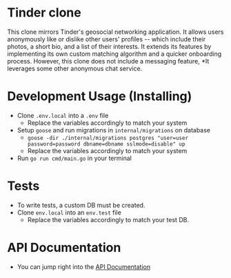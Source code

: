 # Tinder clone

This clone mirrors Tinder's geosocial networking application. It allows users anonymously like or dislike other users' profiles -- which include their photos, a short bio, and a list of their interests. It extends its features by implementing its own custom matching algorithm and a quicker onboarding process. However, this clone does not include a messaging feature, *It leverages some other anonymous chat service.


# Development Usage (Installing)

- Clone `.env.local` into a `.env` file
    - Replace the variables accordingly to match your system
- Setup `goose` and run migrations in `internal/migrations` on database
    - `goose -dir ./internal/migrations postgres "user=user password=password dbname=dbname sslmode=disable" up`
    - Replace the variables accordingly to match your system
- Run `go run cmd/main.go` in your terminal


# Tests

- To write tests, a custom DB must be created.
- Clone `env.local` into an `env.test` file 
    - Replace the variables accordingly to match your test DB.


# API Documentation

- You can jump right into the [API Documentation](APIDocs.MD)
 